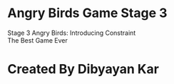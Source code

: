 # Angry Birds Game Stage 3
Stage 3 Angry Birds: Introducing Constraint
<br> The Best Game Ever</br>

# Created By Dibyayan Kar
